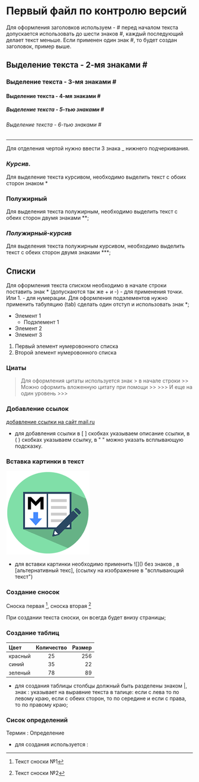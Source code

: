 # Первый файл по контролю версий

Для оформления заголовков используем - #  перед началом текста
допускается использовать до шести знаков #, каждый последующий делает текст меньше. Если применен один знак #, то будет создан заголовок, пример выше.


## Выделение текста - 2-мя знаками \#
### Выделение текста - 3-мя знаками \#
#### Выделение текста - 4-мя знаками \#
##### Выделение текста - 5-тью знаками \#
###### Выделение текста - 6-тью знаками \#
___

Для отделения чертой нужно ввести 3 знака _ нижнего подчеркивания. 

### *Курсив.*
Для выделение текста курсивом, необходимо выделить текст с обоих сторон знаком *

### **Полужирный** 
Для выделения текста полужирным, необходимо выделить текст с обеих сторон двумя знаками **;

### ***Полужирный-курсив***
Для выделения текста полужирным курсивом, необходимо выделить текст с обеих сторон двумя знаками ***;

## Списки

Для оформления текста списком необходимо в начале строки поставить знак * (допускаются так же + и -) - для применения точки. Или 1. - для нумерации. Для оформления подэлементов нужно применить табуляцию (tab) сделать один отступ и использовать знак *;

* Элемент 1
    * Подэлемент 1
* Элемент 2
* Элемент 3

1. Первый элемент нумеровонного списка
2. Второй элемент нумеровонного списка

### Циаты 
> Для оформления цитаты используется знак > в начале строки
    >> Можно оформить вложенную цитату при помощи >>
    >>> И еще на один уровень >>>

### Добавление ссылок 
[добавление ссылки на сайт mail.ru](https://www.mail.ru "Нажмешь на майл перейдешь") 
- для добавления ссылки в [ ] скобках указываем описание ссылки, в ( ) скобках указываем ссылку, в " " можно указать всплывающую подсказку.

### Вставка картинки в текст

![](Markdown.png "Всплывающий текст к картинке")
* для вставки картинки необходимо применить \!\[]() без знаков \, в [альтернативный текс], (ссылку на изображение в "всплывающий текст") 


### Создание сносок
Сноска первая [^1], сноска вторая [^2]

[^1]: Текст сноски №1
[^2]: Текст сноски №2 

При создании текста сноски, он всегда будет внизу страницы;

### Создание таблиц

Цвет | Количество | Размер |
:----|:----------:|-------:|
красный | 25 | 256 
синий | 35 | 22
зеленый| 78| 89

* для создания таблицы столбцы должный быть разделены знаком |, знак : указывает на выравние текста в талице: если с лева то по левому краю, если с обеих сторон, то по середине и если с права, то по правому краю;

### Сисок определений

Термин
: Определение

* для создания используется :

